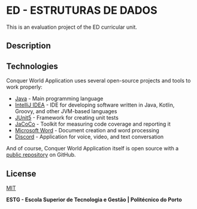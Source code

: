# ED - ESTRUTURAS DE DADOS

This is an evaluation project of the ED curricular unit.

## Description

## Technologies

Conquer World Application uses several open-source projects and tools to work properly:

- [Java](https://www.java.com/) - Main programming language
- [IntelliJ IDEA](https://www.jetbrains.com/idea/) - IDE for developing software written in Java, Kotlin, Groovy, and other JVM-based languages
- [JUnit5](https://junit.org/) - Framework for creating unit tests
- [JaCoCo](https://www.jacoco.org/) - Toolkit for measuring code coverage and reporting it
- [Microsoft Word](https://www.microsoft.com/pt-pt/microsoft-365/word/) - Document creation and word processing
- [Discord](https://discord.com/) - Application for voice, video, and text conversation

And of course, Conquer World Application itself is open source with a [public repository](https://github.com/WallQ/ED) on GitHub.


## License

[MIT](https://github.com/WallQ/ED/blob/master/LICENSE)

**ESTG - Escola Superior de Tecnologia e Gestão | Politécnico do Porto**
